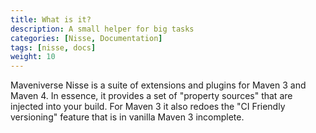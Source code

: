 ```yaml
---
title: What is it?
description: A small helper for big tasks
categories: [Nisse, Documentation]
tags: [nisse, docs]
weight: 10
---
```


Maveniverse Nisse is a suite of extensions and plugins for Maven 3 and Maven 4. In essence, it provides
a set of "property sources" that are injected into your build. For Maven 3 it also redoes the "CI Friendly versioning"
feature that is in vanilla Maven 3 incomplete.
